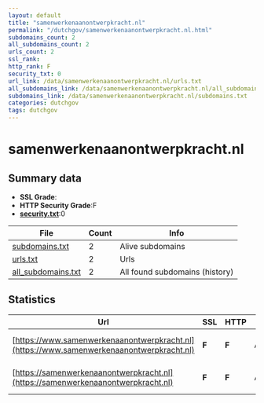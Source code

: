 ```yaml
---
layout: default
title: "samenwerkenaanontwerpkracht.nl"
permalink: "/dutchgov/samenwerkenaanontwerpkracht.nl.html"
subdomains_count: 2
all_subdomains_count: 2
urls_count: 2
ssl_rank: 
http_rank: F
security_txt: 0
url_link: /data/samenwerkenaanontwerpkracht.nl/urls.txt
all_subdomains_link: /data/samenwerkenaanontwerpkracht.nl/all_subdomains.txt
subdomains_link: /data/samenwerkenaanontwerpkracht.nl/subdomains.txt
categories: dutchgov
tags: dutchgov
---
```



# samenwerkenaanontwerpkracht.nl
## Summary data


 - **SSL Grade**:
 - **HTTP Security Grade**:F
 - **[security.txt](https://www.digitaleoverheid.nl/nieuws/standaard-security-txt-nu-verplicht-voor-overheid/)**:0


| File       | Count | Info |
|------------|-------|------|
|[subdomains.txt](/DutchGovScope/data/samenwerkenaanontwerpkracht.nl/subdomains.txt)|2|Alive subdomains|
|[urls.txt](/DutchGovScope/data/samenwerkenaanontwerpkracht.nl/urls.txt)|2|Urls|
|[all_subdomains.txt](/DutchGovScope/data/samenwerkenaanontwerpkracht.nl/all_subdomains.txt)|2|All found subdomains (history)|


## Statistics


| Url | SSL | HTTP | Server | Cookie | HSTS | CORS | CTO | CSP | XFO | XXP | RP |FP| Tech |Title |
|--------|-------|-------|------|------|------|------|------|------|------|------|------|------|------|------|
|[https://www.samenwerkenaanontwerpkracht.nl](https://www.samenwerkenaanontwerpkracht.nl)| **F**| **F**|Apache| | | | | | | | :white_check_mark: | |Apache HTTP Server|Domein niet gevo...|
|[https://samenwerkenaanontwerpkracht.nl](https://samenwerkenaanontwerpkracht.nl)| **F**| **F**|Apache| | | | | | | | :white_check_mark: | |Apache HTTP Server|Domein niet gevo...|

